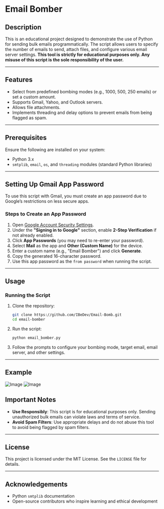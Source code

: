 # Email Bomber

## Description

This is an educational project designed to demonstrate the use of Python for sending bulk emails programmatically. The script allows users to specify the number of emails to send, attach files, and configure various email server settings. **This tool is strictly for educational purposes only. Any misuse of this script is the sole responsibility of the user.**

---

## Features

- Select from predefined bombing modes (e.g., 1000, 500, 250 emails) or set a custom amount.
- Supports Gmail, Yahoo, and Outlook servers.
- Allows file attachments.
- Implements threading and delay options to prevent emails from being flagged as spam.

---

## Prerequisites

Ensure the following are installed on your system:

- Python 3.x
- `smtplib`, `email`, `os`, and `threading` modules (standard Python libraries)

---

## Setting Up Gmail App Password

To use this script with Gmail, you must create an app password due to Google’s restrictions on less secure apps.

### Steps to Create an App Password

1. Open [Google Account Security Settings](https://myaccount.google.com/security).
2. Under the **"Signing in to Google"** section, enable **2-Step Verification** if not already enabled.
3. Click **App Passwords** (you may need to re-enter your password).
4. Select **Mail** as the app and **Other (Custom Name)** for the device.
5. Enter a custom name (e.g., "Email Bomber") and click **Generate**.
6. Copy the generated 16-character password.
7. Use this app password as the `from password` when running the script.

---

## Usage

### Running the Script

1. Clone the repository:

   ```bash
   git clone https://github.com/IBeDev/Email-Bomb.git
   cd email-bomber
   ```

2. Run the script:

   ```bash
   python email_bomber.py
   ```

3. Follow the prompts to configure your bombing mode, target email, email server, and other settings.

---

## Example

![Image](https://github.com/user-attachments/assets/7fe358d0-8a41-4256-a06c-11d05d597d26)
![Image](https://github.com/user-attachments/assets/9882d71d-0534-4c59-a7c3-e722f41d8d81)

## Important Notes

- **Use Responsibly**: This script is for educational purposes only. Sending unauthorized bulk emails can violate laws and terms of service.
- **Avoid Spam Filters**: Use appropriate delays and do not abuse this tool to avoid being flagged by spam filters.

---

## License

This project is licensed under the MIT License. See the `LICENSE` file for details.

---

## Acknowledgements

- Python `smtplib` documentation
- Open-source contributors who inspire learning and ethical development

